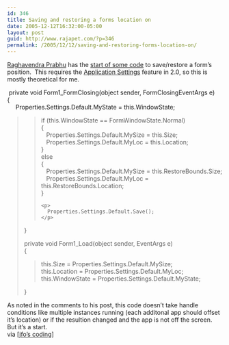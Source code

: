 ```yaml
---
id: 346
title: Saving and restoring a forms location on
date: 2005-12-12T16:32:00-05:00
layout: post
guid: http://www.rajapet.com/?p=346
permalink: /2005/12/12/saving-and-restoring-forms-location-on/
---
```

[Raghavendra Prabhu](http://blogs.msdn.com/rprabhu/default.aspx) has the [start of some code](http://blogs.msdn.com/rprabhu/archive/2005/11/28/497792.aspx) to save/restore a form’s position.  This requires the [Application Settings](http://msdn2.microsoft.com/library/0zszyc6e(en-us,VS.80).aspx) feature in 2.0, so this is mostly theoretical for me.

 private void Form1_FormClosing(object sender, FormClosingEventArgs e)  
{  
     Properties.Settings.Default.MyState = this.WindowState;

<blockquote dir="ltr">
  <blockquote dir="ltr">
    <p>
      if (this.WindowState == FormWindowState.Normal)<br />{<br />   Properties.Settings.Default.MySize = this.Size;<br />   Properties.Settings.Default.MyLoc = this.Location;<br />}<br />else<br />{<br />   Properties.Settings.Default.MySize = this.RestoreBounds.Size;<br />   Properties.Settings.Default.MyLoc = this.RestoreBounds.Location;<br />}
    </p></p> 
    
    <p>
      Properties.Settings.Default.Save();
    </p>
  </blockquote>
  
  <p>
    }
  </p>
  
  <p>
    private void Form1_Load(object sender, EventArgs e)<br />{
  </p>
  
  <blockquote dir="ltr">
    <p>
      this.Size = Properties.Settings.Default.MySize;<br />this.Location = Properties.Settings.Default.MyLoc;<br />this.WindowState = Properties.Settings.Default.MyState;
    </p>
  </blockquote>
  
  <p>
    }
  </p>
</blockquote>

As noted in the comments to his post, this code doesn’t take handle conditions like multiple instances running (each additonal app should offset it’s location) or if the resultion changed and the app is not off the screen.  But it’s a start.  
via [[jfo&#8217;s coding]](http://blogs.msdn.com/jfoscoding/archive/2005/12/09/502285.aspx "Saving/Restoring form's last known location and position")